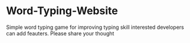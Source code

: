 # Word-Typing-Website
Simple word typing game for improving typing skill
interested developers can add feauters.
Please share your thought 
